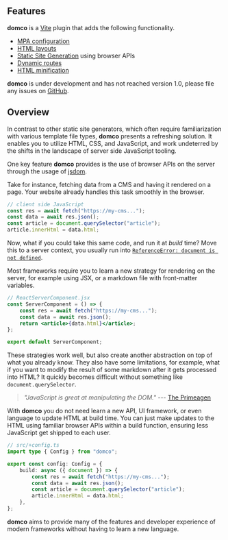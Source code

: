 ## Features

**domco** is a [Vite](https://vitejs.dev) plugin that adds the following functionality.

-   [MPA configuration](https://domco.robino.dev/docs/learn/#html)
-   [HTML layouts](https://domco.robino.dev/docs/learn/#layout)
-   [Static Site Generation](https://domco.robino.dev/docs/learn/#build) using browser APIs
-   [Dynamic routes](https://domco.robino.dev/docs/learn/#dynamic-routes)
-   [HTML minification](https://domco.robino.dev/docs/learn/#html-minification)

**domco** is under development and has not reached version 1.0, please file any issues on [GitHub](https://github.com/rossrobino/domco/issues).

## Overview

In contrast to other static site generators, which often require familiarization with various template file types, **domco** presents a refreshing solution. It enables you to utilize HTML, CSS, and JavaScript, and work undeterred by the shifts in the landscape of server side JavaScript tooling.

One key feature **domco** provides is the use of browser APIs on the server through the usage of [jsdom](https://github.com/jsdom/jsdom).

Take for instance, fetching data from a CMS and having it rendered on a page. Your website already handles this task smoothly in the browser.

```js
// client side JavaScript
const res = await fetch("https://my-cms...");
const data = await res.json();
const article = document.querySelector("article");
article.innerHtml = data.html;
```

Now, what if you could take this same code, and run it at _build_ time? Move this to a server context, you usually run into [`ReferenceError: document is not defined`](https://www.google.com/search?q=document+is+not+defined).

Most frameworks require you to learn a new strategy for rendering on the server, for example using JSX, or a markdown file with front-matter variables.

```jsx
// ReactServerComponent.jsx
const ServerComponent = () => {
    const res = await fetch("https://my-cms...");
    const data = await res.json();
    return <article>{data.html}</article>;
};

export default ServerComponent;
```

These strategies work well, but also create another abstraction on top of what you already know. They also have some limitations, for example, what if you want to modify the result of some markdown after it gets processed into HTML? It quickly becomes difficult without something like `document.querySelector`.

> _"JavaScript is great at manipulating the DOM."_ --- [The Primeagen](https://youtu.be/UdCXUVhVSEE?t=3202)

With **domco** you do not need learn a new API, UI framework, or even language to update HTML at build time. You can just make updates to the HTML using familiar browser APIs within a build function, ensuring less JavaScript get shipped to each user.

```ts
// src/+config.ts
import type { Config } from "domco";

export const config: Config = {
	build: async ({ document }) => {
		const res = await fetch("https://my-cms...");
		const data = await res.json();
		const article = document.querySelector("article");
		article.innerHtml = data.html;
	},
};
```

**domco** aims to provide many of the features and developer experience of modern frameworks without having to learn a new language.
